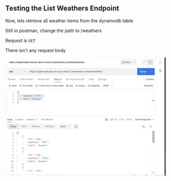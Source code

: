 ## Testing the List Weathers Endpoint
Now, lets retrieve all weather items from the dynamodb table

Still in postman, change the path to /weathers

Request is `GET`

There isn't any request body

![alt text](https://raw.githubusercontent.com/EducloudHQ/rest_with_sam_typescript/master/assets/get_weather_items.png)